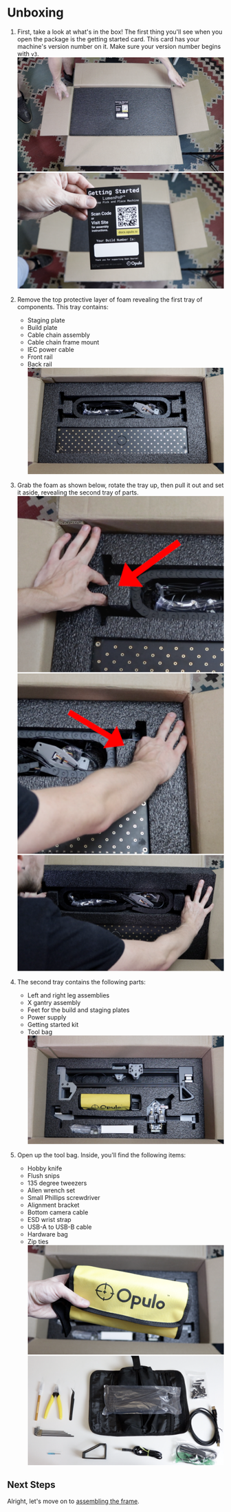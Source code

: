 <!-- markdownlint-disable-file MD045-->
# Unboxing

1. First, take a look at what's in the box! The first thing you'll see when you open the package is the getting started card. This card has your machine's version number on it. Make sure your version number begins with `v3`.
  ![](images/opened-box.png)
  ![](images/getting-started-card.png)

2. Remove the top protective layer of foam revealing the first tray of components. This tray contains:
    * Staging plate
    * Build plate
    * Cable chain assembly
    * Cable chain frame mount
    * IEC power cable
    * Front rail
    * Back rail
    ![](images/first-tray.png)

3. Grab the foam as shown below, rotate the tray up, then pull it out and set it aside, revealing the second tray of parts.
    ![](images/first-tray-left-grip.png)
    ![](images/first-tray-right-grip.png)
    ![](images/first-tray-removal.png)

4. The second tray contains the following parts:
    * Left and right leg assemblies
    * X gantry assembly
    * Feet for the build and staging plates
    * Power supply
    * Getting started kit
    * Tool bag
    ![](images/second-tray.png)

5. Open up the tool bag. Inside, you'll find the following items:
    * Hobby knife
    * Flush snips
    * 135 degree tweezers
    * Allen wrench set
    * Small Phillips screwdriver
    * Alignment bracket
    * Bottom camera cable
    * ESD wrist strap
    * USB-A to USB-B cable
    * Hardware bag
    * Zip ties
    ![](images/tool-bag.png)
    ![](images/tool-bag-exploded.png)

## Next Steps

Alright, let's move on to [assembling the frame](../assembling-frame/index.md).
